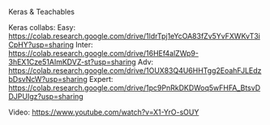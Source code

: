 Keras & Teachables

Keras collabs:
Easy: https://colab.research.google.com/drive/1ldrTpj1eYcOA83fZv5YvFXWKvT3iCpHY?usp=sharing
Inter: https://colab.research.google.com/drive/16HEf4alZWp9-3hEX1Cze51AImKDVZ-st?usp=sharing
Adv: https://colab.research.google.com/drive/1OUX83Q4U6HHTgg2EoahFJLEdzbDsvNcW?usp=sharing
Expert: https://colab.research.google.com/drive/1pc9PnRkDKDWoq5wFHFA_BtsvDDJPUIgz?usp=sharing

Video: https://www.youtube.com/watch?v=X1-YrO-sOUY
